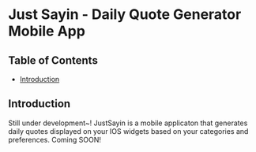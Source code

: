 # Just Sayin - Daily Quote Generator Mobile App 

## Table of Contents
- [Introduction](#introduction)

## Introduction

Still under development~! JustSayin is a mobile applicaton that generates daily quotes displayed on your IOS widgets based on your categories and preferences. Coming SOON!

